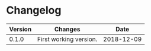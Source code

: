 # Changelog

| Version | Changes                | Date       |
|---------|------------------------|------------|
| 0.1.0   | First working version. | 2018-12-09 |
